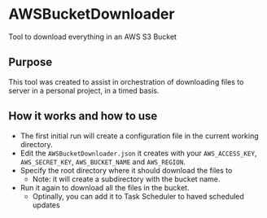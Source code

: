 # AWSBucketDownloader
Tool to download everything in an AWS S3 Bucket

## Purpose
This tool was created to assist in orchestration of downloading files to server in a personal project, in a timed basis.

## How it works and how to use
 - The first initial run will create a configuration file in the current working directory.
 - Edit the `AWSBucketDownloader.json` it creates with your `AWS_ACCESS_KEY`, `AWS_SECRET_KEY`, `AWS_BUCKET_NAME` and `AWS_REGION`.
 - Specify the root directory where it should download the files to
   - Note: it will create a subdirectory with the bucket name.
 - Run it again to download all the files in the bucket.
   - Optinally, you can add it to Task Scheduler to haved scheduled updates
